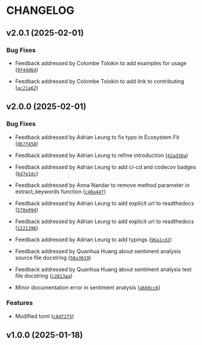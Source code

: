 # CHANGELOG


## v2.0.1 (2025-02-01)

### Bug Fixes

- Feedback addressed by Colombe Tolokin to add examples for usage
  ([`9f4dd6d`](https://github.com/UBC-MDS/DSCI524_Text_Analyzer_19/commit/9f4dd6d5061f7244bed123a977e82bd4af86e3cf))

- Feedback addressed by Colombe Tolokin to add link to contributing
  ([`ac21a62`](https://github.com/UBC-MDS/DSCI524_Text_Analyzer_19/commit/ac21a620f293d9772f3896727fb221af3a1c72d5))


## v2.0.0 (2025-02-01)

### Bug Fixes

- Feedback addressed by Adrian Leung to fix typo in Ecosystem Fit
  ([`d67f458`](https://github.com/UBC-MDS/DSCI524_Text_Analyzer_19/commit/d67f458d2ae18fc427224c4dd4087b09edd8f0fc))

- Feedback addressed by Adrian Leung to refine introduction
  ([`42ad30a`](https://github.com/UBC-MDS/DSCI524_Text_Analyzer_19/commit/42ad30a98da7bf45fac6f8c1e74895875de551f9))

- Feedback addressed by Adrian Leung to add ci-cd and codecov badges
  ([`6d7e1dc`](https://github.com/UBC-MDS/DSCI524_Text_Analyzer_19/commit/6d7e1dce7f1464dd53b3512d3451a28b68edcdf8))

- Feedback addressed by Anna Nandar to remove method parameter in extract_keywords function
  ([`c40a44f`](https://github.com/UBC-MDS/DSCI524_Text_Analyzer_19/commit/c40a44ffa2300bc96ae7a8c993437bc4bc10833b))

- Feedback addressed by Adrian Leung to add explicit url to readthedocs
  ([`578e994`](https://github.com/UBC-MDS/DSCI524_Text_Analyzer_19/commit/578e994cd0ede3be8d143306e1d43d4b723f2377))

- Feedback addressed by Adrian Leung to add explicit url to readthedocs
  ([`1221396`](https://github.com/UBC-MDS/DSCI524_Text_Analyzer_19/commit/122139623d50ffae8a17e8bc3e7bf74e61635e57))

- Feedback addressed by Adrian Leung to add typings
  ([`96a1cd2`](https://github.com/UBC-MDS/DSCI524_Text_Analyzer_19/commit/96a1cd27cbac287468202828766836ae9d258353))

- Feedback addressed by Quanhua Huang about sentiment analysis source file docstring
  ([`50a3019`](https://github.com/UBC-MDS/DSCI524_Text_Analyzer_19/commit/50a3019a9399e7965169237782a01b0532dd69b9))

- Feedback addressed by Quanhua Huang about sentiment analysis test file docstring
  ([`c2813aa`](https://github.com/UBC-MDS/DSCI524_Text_Analyzer_19/commit/c2813aaff7c570b1bf1db6b18ddda162ccb7fb6d))

- Minor documentation error in sentiment analysis
  ([`a660cc6`](https://github.com/UBC-MDS/DSCI524_Text_Analyzer_19/commit/a660cc633b2c7234f00c1107b66c0f79555cd1bf))

### Features

- Modified toml
  ([`c8d72f5`](https://github.com/UBC-MDS/DSCI524_Text_Analyzer_19/commit/c8d72f52c3534db96cd1be3c2bde47dbecdb6ce8))


## v1.0.0 (2025-01-18)
